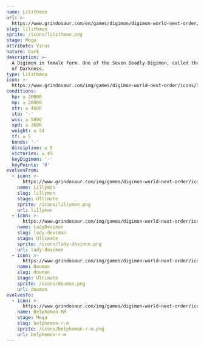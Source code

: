 ```yaml
---
name: Lilithmon
url: >-
  https://www.grindosaur.com/en/games/digimon/digimon-world-next-order/digimon/175-lilithmon
slug: lilithmon
sprite: /icons/lilithmon.png
stage: Mega
attribute: Virus
nature: Dark
description: >-
  A Digimon in female form. One of the Seven Deadly Digimon, called the Goddess
  of Darkness.
type: Lilithmon
icon: >-
  https://www.grindosaur.com/img/games/digimon-world-next-order/icons/175-lilithmon-icon.png
conditions:
  hp: ≥ 20000
  mp: ≥ 28000
  str: ≥ 4600
  sta: '-'
  wis: ≥ 5800
  spd: ≥ 3600
  weight: ≤ 34
  tf: ≥ 5
  bonds: '-'
  discipline: ≤ 9
  victories: ≥ 45
  keyDigimon: '-'
  keyPoints: '8'
evolvesFrom:
  - icon: >-
      https://www.grindosaur.com/img/games/digimon-world-next-order/icons/118-lillymon-icon-small.png
    name: Lillymon
    slug: lillymon
    stage: Ultimate
    sprite: /icons/lillymon.png
    url: lillymon
  - icon: >-
      https://www.grindosaur.com/img/games/digimon-world-next-order/icons/128-ladydevimon-icon-small.png
    name: LadyDevimon
    slug: lady-devimon
    stage: Ultimate
    sprite: /icons/lady-devimon.png
    url: lady-devimon
  - icon: >-
      https://www.grindosaur.com/img/games/digimon-world-next-order/icons/150-doumon-icon-small.png
    name: Doumon
    slug: doumon
    stage: Ultimate
    sprite: /icons/doumon.png
    url: doumon
evolvesTo:
  - icon: >-
      https://www.grindosaur.com/img/games/digimon-world-next-order/icons/224-belphemon-rm-icon-small.png
    name: Belphemon RM
    stage: Mega
    slug: belphemon-r-m
    sprite: /icons/belphemon-r-m.png
    url: belphemon-r-m
---
```


